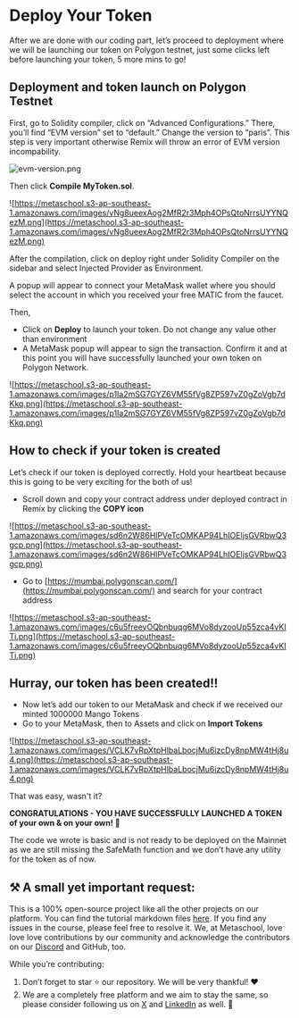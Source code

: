 # Deploy Your Token

After we are done with our coding part, let’s proceed to deployment where we will be launching our token on Polygon testnet, just some clicks left before launching your token, 5 more mins to go!

## Deployment and token launch on Polygon Testnet

First, go to Solidity compiler, click on “Advanced Configurations.” There, you’ll find “EVM version” set to “default.” Change the version to “paris”. This step is very important otherwise Remix will throw an error of EVM version incompability.
    
![evm-version.png](https://github.com/0xmetaschool/Learning-Projects/blob/main/assests_for_all/How%20to%20create%20your%20own%20token%20on%20Binance/Deploying%20Your%20Token/evm-version.png?raw=true)

Then click **Compile MyToken.sol**.

![https://metaschool.s3-ap-southeast-1.amazonaws.com/images/vNg8ueexAog2MfR2r3Mph4OPsQtoNrrsUYYNQezM.png](https://metaschool.s3-ap-southeast-1.amazonaws.com/images/vNg8ueexAog2MfR2r3Mph4OPsQtoNrrsUYYNQezM.png)

After the compilation, click on deploy right under Solidity Compiler on the sidebar and select Injected Provider as Environment.

A popup will appear to connect your MetaMask wallet where you should select the account in which you received your free MATIC from the faucet.

Then,

- Click on **Deploy** to launch your token. Do not change any value other than environment
- A MetaMask popup will appear to sign the transaction. Confirm it and at this point you will have successfully launched your own token on Polygon Network.

![https://metaschool.s3-ap-southeast-1.amazonaws.com/images/p1Ia2mSG7GYZ6VM55fVg8ZP597vZ0gZoVgb7dKkq.png](https://metaschool.s3-ap-southeast-1.amazonaws.com/images/p1Ia2mSG7GYZ6VM55fVg8ZP597vZ0gZoVgb7dKkq.png)

## How to check if your token is created

Let’s check if our token is deployed correctly. Hold your heartbeat because this is going to be very exciting for the both of us!

- Scroll down and copy your contract address under deployed contract in Remix by clicking the **COPY icon**

![https://metaschool.s3-ap-southeast-1.amazonaws.com/images/sd6n2W86HlPVeTcOMKAP94LhIOEljsGVRbwQ3gcp.png](https://metaschool.s3-ap-southeast-1.amazonaws.com/images/sd6n2W86HlPVeTcOMKAP94LhIOEljsGVRbwQ3gcp.png)

- Go to [https://mumbai.polygonscan.com/](https://mumbai.polygonscan.com/) and search for your contract address

![https://metaschool.s3-ap-southeast-1.amazonaws.com/images/c6u5freeyOQbnbuqg6MVo8dyzooUp55zca4vKITi.png](https://metaschool.s3-ap-southeast-1.amazonaws.com/images/c6u5freeyOQbnbuqg6MVo8dyzooUp55zca4vKITi.png)

## Hurray, our token has been created!!

- Now let’s add our token to our MetaMask and check if we received our minted 1000000 Mango Tokens
- Go to your MetaMask, then to Assets and click on **Import Tokens**

![https://metaschool.s3-ap-southeast-1.amazonaws.com/images/VCLK7vRpXtpHlbaLbocjMu6izcDy8npMW4tHj8u4.png](https://metaschool.s3-ap-southeast-1.amazonaws.com/images/VCLK7vRpXtpHlbaLbocjMu6izcDy8npMW4tHj8u4.png)

That was easy, wasn't it?

**CONGRATULATIONS - YOU HAVE SUCCESSFULLY LAUNCHED A TOKEN of your own & on your own! 🥳**

The code we wrote is basic and is not ready to be deployed on the Mainnet as we are still missing the SafeMath function and we don’t have any utility for the token as of now.


## ⚒️ A small yet important request:

This is a 100% open-source project like all the other projects on our platform. You can find the tutorial markdown files [here](https://github.com/0xmetaschool/Learning-Projects/tree/main/Launch%20your%20own%20token%20on%20Polygon%20Network%20in%2030%20mins). If you find any issues in the course, please feel free to resolve it. We, at Metaschool, love love love contributions by our community and acknowledge the contributors on our [Discord](https://discord.com/invite/vbVMUwXWgc) and GitHub, too.

While you’re contributing:

1. Don’t forget to star ⭐️ our repository. We will be very thankful! ❤️
2. We are a completely free platform and we aim to stay the same, so please consider following us on [X](https://bit.ly/poly-token-twitter) and [LinkedIn](https://bit.ly/poly-token-linkedin) as well. 🫶

